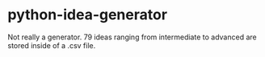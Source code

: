 # python-idea-generator
Not really a generator. 79 ideas ranging from intermediate to advanced are stored inside of a .csv file. 

